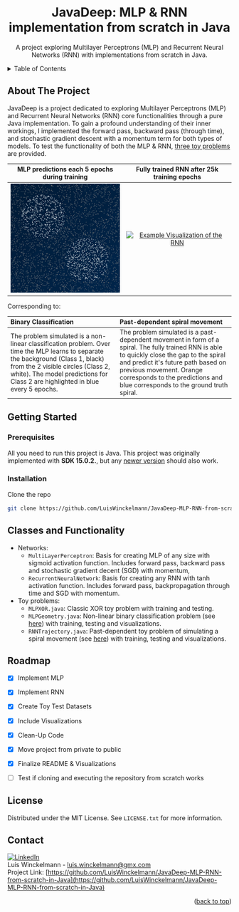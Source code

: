 <!-- README.md -->
<!-- Project Top -->
<a name="readme-top"></a>


<h1 align="center">JavaDeep: MLP & RNN implementation from scratch in Java</h1>

  <p align="center">
    A project exploring Multilayer Perceptrons (MLP) and Recurrent Neural Networks (RNN) with implementations from scratch in Java.
<!---    <br/>
    <a href="https://github.com/LuisWinckelmann/JavaDeep-MLP-RNN-from-scratch-in-Java/blob/main/gfx/MLPGeometry.gif">Demo MLP</a>
   &
   <a href="https://github.com/LuisWinckelmann/JavaDeep-MLP-RNN-from-scratch-in-Java/blob/main/gfx/RNNTrajectory.gif">Demo RNN</a> 
-->
</p>

<!-- TABLE OF CONTENTS -->
<details>
  <summary>Table of Contents</summary>
  <ol>
    <li>
      <a href="#about-the-project">About The Project</a>
    </li>
    <li>
      <a href="#getting-started">Getting Started</a>
      <ul>
        <li><a href="#prerequisites">Prerequisites</a></li>
        <li><a href="#installation">Installation</a></li>
      </ul>
    </li>
    <li><a href="#classes-and-functionality">Classes and Functionality</a></li>
    <li><a href="#roadmap">Roadmap</a></li>
    <li><a href="#license">License</a></li>
    <li><a href="#contact">Contact</a></li>
  </ol>
</details>

## About The Project

JavaDeep is a project dedicated to exploring Multilayer Perceptrons (MLP) and Recurrent Neural Networks (RNN) core 
functionalities through a pure Java implementation. To gain a profound understanding of their inner workings, I 
implemented the forward pass, backward pass (through time), and stochastic gradient descent with a momentum term for 
both types of models. To test the functionality of both the MLP & RNN, <a href="#usage">three toy problems</a> are 
provided.


| MLP predictions each 5 epochs during training | Fully trained RNN after 25k training epochs |
|:-------------------------:|:-------------------------:|
|[![Example Visualization of the MLP][product-screenshot]](gfx/MLPGeometry_small.gif) | [![Example Visualization of the RNN][product-screenshot2]](gfx/RNNTrajectory_small.gif) |

Corresponding to:

| Binary Classification    | Past-dependent spiral movement|
|:-------------------------|:-------------------------|
|The problem simulated is a non-linear classification problem. Over time the MLP learns to separate the background (Class 1, black) from the 2 visible circles (Class 2, white). The model predictions for Class 2 are highlighted in blue every 5 epochs. | The problem simulated is a past-dependent movement in form of a spiral. The fully trained RNN is able to quickly close the gap to the spiral and predict it's future path based on previous movement. Orange corresponds to the predictions and blue corresponds to the ground truth spiral.|


## Getting Started

### Prerequisites

All you need to run this project is Java. This project was originally implemented with **SDK 15.0.2.**, but any [newer version](https://www.oracle.com/java/technologies/downloads/) should also work.

### Installation

Clone the repo
   ```sh
   git clone https://github.com/LuisWinckelmann/JavaDeep-MLP-RNN-from-scratch-in-Java.git
   ```

## Classes and Functionality
- Networks:
  - `MultiLayerPerceptron`: Basis for creating MLP of any size with sigmoid activation function. Includes forward pass, backward pass and stochastic gradient decent (SGD) with momentum,
  - `RecurrentNeuralNetwork`: Basis for creating any RNN with tanh activation function. Includes forward pass, backpropagation through time and SGD with momentum.
- Toy problems:
  - `MLPXOR.java`: Classic XOR toy problem with training and testing.
  - `MLPGeometry.java`: Non-linear binary classification problem (see <a href="#about-the-project">here</a>) with training, testing and visualizations.
  - `RNNTrajectory.java`: Past-dependent toy problem of simulating a spiral movement (see <a href="#about-the-project">here</a>) with training, testing and visualizations.

## Roadmap

- [x] Implement MLP
- [x] Implement RNN
- [x] Create Toy Test Datasets
- [x] Include Visualizations
- [x] Clean-Up Code
- [x] Move project from private to public
- [x] Finalize README & Visualizations
- [ ] Test if cloning and executing the repository from scratch works
  

## License
Distributed under the MIT License. See `LICENSE.txt` for more information.


## Contact
[![LinkedIn][linkedin-shield]][linkedin-url] <br>
Luis Winckelmann  - luis.winckelmann@gmx.com <br>
Project Link: [https://github.com/LuisWinckelmann/JavaDeep-MLP-RNN-from-scratch-in-Java](https://github.com/LuisWinckelmann/JavaDeep-MLP-RNN-from-scratch-in-Java)

<p align="right">(<a href="#readme-top">back to top</a>)</p>

<!-- MARKDOWN LINKS & IMAGES -->
<!-- https://www.markdownguide.org/basic-syntax/#reference-style-links -->
[license-shield]: https://img.shields.io/github/license/LuisWinckelmann/JavaDeep-MLP-RNN-from-scratch-in-Java.svg?style=for-the-badge
[license-url]: https://github.com/LuisWinckelmann/JavaDeep-MLP-RNN-from-scratch-in-Java/blob/main/LICENSE.txt
[linkedin-shield]: https://img.shields.io/badge/-LinkedIn-black.svg?style=for-the-badge&logo=linkedin&colorB=555
[linkedin-url]: https://linkedin.com/in/luiswinckelmann
[product-screenshot]: gfx/MLPGeometry_small.gif
[product-screenshot2]: gfx/RNNTrajectory_small.gif

